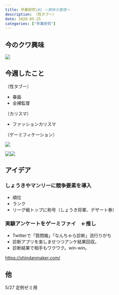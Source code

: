```yaml
---
title: 卒業研究\#1 〜興味の整理〜
description: （性タブー）
date: 2020-05-25
categories: ["卒業研究"]
---
```


## 今のクワ興味

![](https://chankuwa.com/wp-content/uploads/2020/05/スクリーンショット-2020-05-26-0.54.21-1024x574.png)

## 今週したこと

（性タブー）

-   春画
-   全裸監督

（カリスマ）

-   ファッションカリスマ

（ゲーミフィケーション）

![](https://chankuwa.com/wp-content/uploads/2020/05/スクリーンショット-2020-05-26-1.23.34-1024x404.png)

[![](//ws-fe.amazon-adsystem.com/widgets/q?_encoding=UTF8&ASIN=B00U7GIOSC&Format=_SL160_&ID=AsinImage&MarketPlace=JP&ServiceVersion=20070822&WS=1&tag=kuwazon-22&language=ja_JP)](https://www.amazon.co.jp/%E9%A1%A7%E5%AE%A2%E3%82%92%E7%94%9F%E3%81%BF%E5%87%BA%E3%81%99%E3%83%93%E3%82%B8%E3%83%8D%E3%82%B9%E6%96%B0%E6%88%A6%E7%95%A5-%E3%82%B2%E3%83%BC%E3%83%9F%E3%83%95%E3%82%A3%E3%82%B1%E3%83%BC%E3%82%B7%E3%83%A7%E3%83%B3-%E5%A4%A7%E5%92%8C%E5%87%BA%E7%89%88-%E7%A5%9E%E9%A6%AC-%E8%B1%AA-ebook/dp/B00U7GIOSC/ref=as_li_ss_il?__mk_ja_JP=%E3%82%AB%E3%82%BF%E3%82%AB%E3%83%8A&dchild=1&keywords=%E3%82%B2%E3%83%BC%E3%83%9F%E3%83%95%E3%82%A3%E3%82%B1%E3%83%BC%E3%82%B7%E3%83%A7%E3%83%B3&qid=1590427514&sr=8-5&linkCode=li2&tag=kuwazon-22&linkId=788589576b747bc2afebf1b9c1841233&language=ja_JP)![](https://ir-jp.amazon-adsystem.com/e/ir?t=kuwazon-22&language=ja_JP&l=li2&o=9&a=B00U7GIOSC)  

## アイデア

### しょうきやマンリーに競争要素を導入

-   順位
-   ランク
-   リーグ戦トップに称号（しょうき将軍、デザート券）

### 実験アンケートをゲーミファイ　←推し

-   Twitterで「質問箱」「なんちゃら診断」流行りがち
-   診断アプリを楽しませつつアンケ結果回収。
-   診断結果で相手もワクワク。win-win。

https://shindanmaker.com/

## 他

5/27 定例ゼミ用